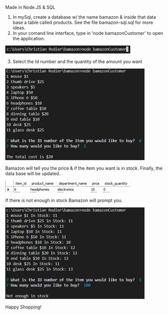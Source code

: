 Made in Node.JS & SQL

1. In mySql, create a database w/ the name bamazon & inside that data base a table called products. See the file bamazon-sql.sql for more ideas.
2. In your comand line interface, type in 'node bamazonCustomer' to open the application.

![alt text](assets/screen-shot.png)

3. Select the Id number and the quantity of the amount you want

![alt text](assets/screen-shot2.png)


Bamazon will tell you the price & if the item you want is in stock. Finally, the data base will be updated.

![alt text](assets/screen-shot3.png)

If there is not enough in stock Bamazon will prompt you.

![alt text](/assets/screen-shot4.png)

Happy Shopping!